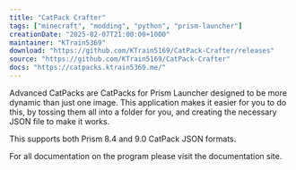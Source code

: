 ```yaml
---
title: "CatPack Crafter"
tags: ["minecraft", "modding", "python", "prism-launcher"]
creationDate: "2025-02-07T21:00:00+1000"
maintainer: "KTrain5369"
download: "https://github.com/KTrain5169/CatPack-Crafter/releases"
source: "https://github.com/KTrain5169/CatPack-Crafter"
docs: "https://catpacks.ktrain5369.me/"
---
```


Advanced CatPacks are CatPacks for Prism Launcher designed to be more dynamic than just one image. This application makes it easier for you to do this, by tossing them all into a folder for you, and creating the necessary JSON file to make it works.

This supports both Prism 8.4 and 9.0 CatPack JSON formats.

For all documentation on the program please visit the documentation site.
